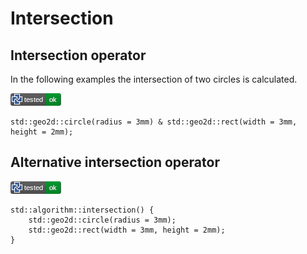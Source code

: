 # Intersection

## Intersection operator

In the following examples the intersection of two circles is calculated.

[![test](.test/intersection_operator.png)](.test/intersection_operator.log)

```µcad,intersection_operator
std::geo2d::circle(radius = 3mm) & std::geo2d::rect(width = 3mm, height = 2mm);
```

## Alternative intersection operator

[![test](.test/intersection_alt_operator.png)](.test/intersection_alt_operator.log)

```µcad,intersection_alt_operator
std::algorithm::intersection() {
    std::geo2d::circle(radius = 3mm);
    std::geo2d::rect(width = 3mm, height = 2mm);
}
```
